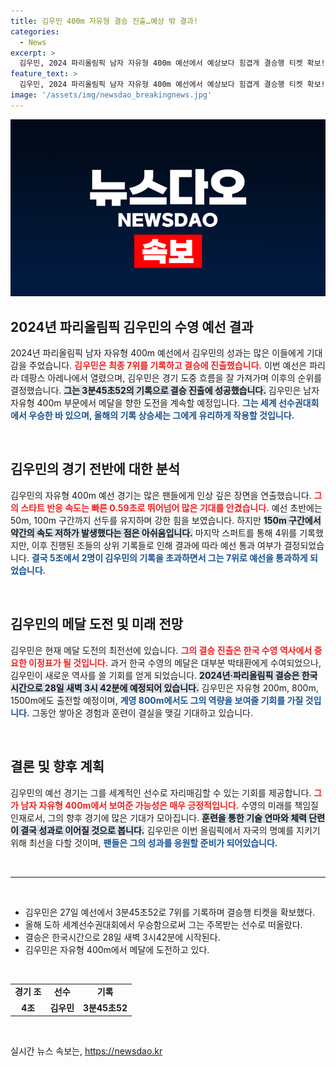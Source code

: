 ```yaml
---
title: 김우민 400m 자유형 결승 진출…예상 밖 결과!
categories:
  - News
excerpt: >
  김우민, 2024 파리올림픽 남자 자유형 400m 예선에서 예상보다 힘겹게 결승행 티켓 확보! 스타트부터 기세를 올렸지만, 최종 스퍼트에서 아쉬움 남겨. 메달 도전의 길은 과연? 28일 새벽 결승에서의 그의 모습이 기대된다!
feature_text: >
  김우민, 2024 파리올림픽 남자 자유형 400m 예선에서 예상보다 힘겹게 결승행 티켓 확보! 스타트부터 기세를 올렸지만, 최종 스퍼트에서 아쉬움 남겨. 메달 도전의 길은 과연? 28일 새벽 결승에서의 그의 모습이 기대된다!
image: '/assets/img/newsdao_breakingnews.jpg'
---
```


<p><img src="/assets/img/newsdao_breakingnews.jpg" alt="flaretime 속보" /></p>

<h2 data-ke-size="size26">2024년 파리올림픽 김우민의 수영 예선 결과</h2>

<p data-ke-size="size16">2024년 파리올림픽 남자 자유형 400m 예선에서 김우민의 성과는 많은 이들에게 기대감을 주었습니다. <b><span style="color: #ee2323;">김우민은 최종 7위를 기록하고 결승에 진출했습니다.</span></b> 이번 예선은 파리 라 데팡스 아레나에서 열렸으며, 김우민은 경기 도중 흐름을 잘 가져가며 이후의 순위를 결정했습니다. <b><span style="background-color: #21538527;">그는 3분45초52의 기록으로 결승 진출에 성공했습니다.</span></b> 김우민은 남자 자유형 400m 부문에서 메달을 향한 도전을 계속할 예정입니다. <b><span style="color: #1a5490;">그는 세계 선수권대회에서 우승한 바 있으며, 올해의 기록 상승세는 그에게 유리하게 작용할 것입니다.</span></b></p>

<p data-ke-size="size16">&nbsp;</p>

<h2 data-ke-size="size26">김우민의 경기 전반에 대한 분석</h2>

<p data-ke-size="size16">김우민의 자유형 400m 예선 경기는 많은 팬들에게 인상 깊은 장면을 연출했습니다. <b><span style="color: #ee2323;">그의 스타트 반응 속도는 빠른 0.59초로 뛰어넘어 많은 기대를 안겼습니다.</span></b> 예선 초반에는 50m, 100m 구간까지 선두를 유지하며 강한 힘을 보였습니다. 하지만 <b><span style="background-color: #21538527;">150m 구간에서 약간의 속도 저하가 발생했다는 점은 아쉬움입니다.</span></b> 마지막 스퍼트를 통해 4위를 기록했지만, 이후 진행된 조들의 상위 기록들로 인해 결과에 따라 예선 통과 여부가 결정되었습니다. <b><span style="color: #1a5490;">결국 5조에서 2명이 김우민의 기록을 초과하면서 그는 7위로 예선을 통과하게 되었습니다.</span></b></p>

<p data-ke-size="size16">&nbsp;</p>

<h2 data-ke-size="size26">김우민의 메달 도전 및 미래 전망</h2>

<p data-ke-size="size16">김우민은 현재 메달 도전의 최전선에 있습니다. <b><span style="color: #ee2323;">그의 결승 진출은 한국 수영 역사에서 중요한 이정표가 될 것입니다.</span></b> 과거 한국 수영의 메달은 대부분 박태환에게 수여되었으나, 김우민이 새로운 역사를 쓸 기회를 얻게 되었습니다. <b><span style="background-color: #21538527;">2024년·파리올림픽 결승은 한국시간으로 28일 새벽 3시 42분에 예정되어 있습니다.</span></b> 김우민은 자유형 200m, 800m, 1500m에도 출전할 예정이며, <b><span style="color: #1a5490;">계영 800m에서도 그의 역량을 보여줄 기회를 가질 것입니다.</span></b> 그동안 쌓아온 경험과 훈련이 결실을 맺길 기대하고 있습니다.</p>

<p data-ke-size="size16">&nbsp;</p>

<h2 data-ke-size="size26">결론 및 향후 계획</h2>

<p data-ke-size="size16">김우민의 예선 경기는 그를 세계적인 선수로 자리매김할 수 있는 기회를 제공합니다. <b><span style="color: #ee2323;">그가 남자 자유형 400m에서 보여준 가능성은 매우 긍정적입니다.</span></b> 수영의 미래를 책임질 인재로서, 그의 향후 경기에 많은 기대가 모아집니다. <b><span style="background-color: #21538527;">훈련을 통한 기술 연마와 체력 단련이 결국 성과로 이어질 것으로 봅니다.</span></b> 김우민은 이번 올림픽에서 자국의 명예를 지키기 위해 최선을 다할 것이며, <b><span style="color: #1a5490;">팬들은 그의 성과를 응원할 준비가 되어있습니다.</span></b></p>

<p data-ke-size="size16">&nbsp;</p>

<hr/>

<p data-ke-size="size16">&nbsp;</p>

<ul>
  <li>김우민은 27일 예선에서 3분45초52로 7위를 기록하며 결승행 티켓을 확보했다.</li>
  <li>올해 도하 세계선수권대회에서 우승함으로써 그는 주목받는 선수로 떠올랐다.</li>
  <li>결승은 한국시간으로 28일 새벽 3시42분에 시작된다.</li>
  <li>김우민은 자유형 400m에서 메달에 도전하고 있다.</li>
</ul>

<p data-ke-size="size16">&nbsp;</p>

<table style="width: 100%; border-collapse: collapse;">
  <tr>
    <td style="text-align: center; height: 17px;"><b>경기 조</b></td>
    <td style="text-align: center; height: 17px;"><b>선수</b></td>
    <td style="text-align: center; height: 17px;"><b>기록</b></td>
  </tr>
  <tr>
    <td style="text-align: center; height: 17px;"><b>4조</b></td>
    <td style="text-align: center; height: 17px;"><b>김우민</b></td>
    <td style="text-align: center; height: 17px;"><b>3분45초52</b></td>
  </tr>
</table>

<p data-ke-size="size16">&nbsp;</p>
실시간 뉴스 속보는, <a href="https://newsdao.kr" rel="dofollow">https://newsdao.kr</a>


